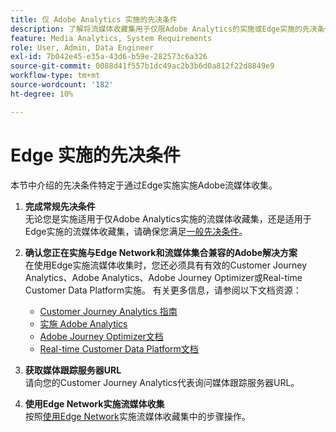 ```yaml
---
title: 仅 Adobe Analytics 实施的先决条件
description: 了解将流媒体收藏集用于仅限Adobe Analytics的实施或Edge实施的先决条件
feature: Media Analytics, System Requirements
role: User, Admin, Data Engineer
exl-id: 7b042e45-e35a-43d6-b59e-282573c6a326
source-git-commit: 0088d41f557b1dc49ac2b3b6d0a812f22d8849e9
workflow-type: tm+mt
source-wordcount: '182'
ht-degree: 10%

---
```


# Edge 实施的先决条件

本节中介绍的先决条件特定于通过Edge实施实施Adobe流媒体收集。

1. **完成常规先决条件**<br>
无论您是实施适用于仅Adobe Analytics实施的流媒体收藏集，还是适用于Edge实施的流媒体收藏集，请确保您满足[一般先决条件](/help/getting-started/prereqs.md)。

1. **确认您正在实施与Edge Network和流媒体集合兼容的Adobe解决方案**<br>
在使用Edge实施流媒体收集时，您还必须具有有效的Customer Journey Analytics、Adobe Analytics、Adobe Journey Optimizer或Real-time Customer Data Platform实施。 有关更多信息，请参阅以下文档资源：
   * [Customer Journey Analytics 指南](https://experienceleague.adobe.com/docs/analytics-platform/using/cja-landing.html?lang=zh-Hans)
   * [实施 Adobe Analytics](https://experienceleague.adobe.com/docs/analytics/implementation/home.html?lang=zh-Hans)
   * [Adobe Journey Optimizer文档](https://experienceleague.adobe.com/docs/journey-optimizer.html?lang=zh-Hans)
   * [Real-time Customer Data Platform文档](https://experienceleague.adobe.com/docs/real-time-customer-data-platform.html)

1. **获取媒体跟踪服务器URL**<br>
请向您的Customer Journey Analytics代表询问媒体跟踪服务器URL。<!-- This is the `collection-api-server` URL for the Mobile SDK, the JavaScript SDK, and the non-collection-api tracking server for Roku. Domain names for API implementation is: `[your_namespace].hb-api.omtrdc.net`. -->

1. **使用Edge Network实施流媒体收集**<br>
按照[使用Edge Network](/help/implementation/edge/implementation-edge.md)实施流媒体收藏集中的步骤操作。
